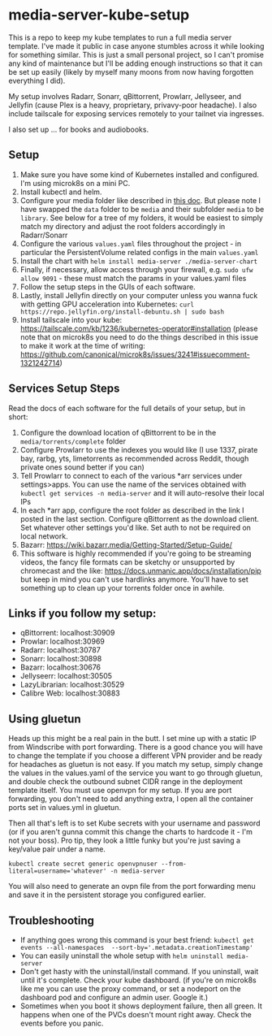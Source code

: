 # media-server-kube-setup

This is a repo to keep my kube templates to run a full media server template. I've made it public in case anyone stumbles across it while looking for something similar. This is just a small personal project, so I can't promise any kind of maintenance but I'll be adding enough instructions so that it can be set up easily (likely by myself many moons from now having forgotten everything I did).

My setup involves Radarr, Sonarr, qBittorrent, Prowlarr, Jellyseer, and Jellyfin (cause Plex is a heavy, proprietary, privavy-poor headache). I also include tailscale for exposing services remotely to your tailnet via ingresses. 

I also set up ... for books and audiobooks.

## Setup

1. Make sure you have some kind of Kubernetes installed and configured. I'm using microk8s on a mini PC.
2. Install kubectl and helm.
3. Configure your media folder like described in [this doc](https://trash-guides.info/Hardlinks/How-to-setup-for/Docker/). But please note I have swapped the `data` folder to be `media` and their subfolder `media` to be `library`. See below for a tree of my folders, it would be easiest to simply match my directory and adjust the root folders accordingly in Radarr/Sonarr
3. Configure the various `values.yaml` files throughout the project - in particular the PersistentVolume related configs in the main `values.yaml`
4. Install the chart with `helm install media-server ./media-server-chart`
5. Finally, if necessary, allow access through your firewall, e.g. `sudo ufw allow 9091` - these must match the params in your values.yaml files
6. Follow the setup steps in the GUIs of each software.
7. Lastly, install Jellyfin directly on your computer unless you wanna fuck with getting GPU acceleration into Kubernetes: `curl https://repo.jellyfin.org/install-debuntu.sh | sudo bash`
8. Install tailscale into your kube: https://tailscale.com/kb/1236/kubernetes-operator#installation (please note that on microk8s you need to do the things described in this issue to make it work at the time of writing: https://github.com/canonical/microk8s/issues/3241#issuecomment-1321242714)

## Services Setup Steps

Read the docs of each software for the full details of your setup, but in short:

1. Configure the download location of qBittorrent to be in the `media/torrents/complete` folder
2. Configure Prowlarr to use the indexes you would like (I use 1337, pirate bay, rarbg, yts, limetorrents as recommended across Reddit, though private ones sound better if you can)
3. Tell Prowlarr to connect to each of the various *arr services under settings>apps. You can use the name of the services obtained with `kubectl get services -n media-server` and it will auto-resolve their local IPs
4. In each *arr app, configure the root folder as described in the link I posted in the last section. Configure qBittorrent as the download client. Set whatever other settings you'd like. Set auth to not be required on local network.
5. Bazarr: https://wiki.bazarr.media/Getting-Started/Setup-Guide/
6. This software is highly recommended if you're going to be streaming videos, the fancy file formats can be sketchy or unsupported by chromecast and the like: https://docs.unmanic.app/docs/installation/pip but keep in mind you can't use hardlinks anymore. You'll have to set something up to clean up your torrents folder once in awhile.

## Links if you follow my setup:

- qBittorrent: localhost:30909
- Prowlar: localhost:30969
- Radarr: localhost:30787
- Sonarr: localhost:30898
- Bazarr: localhost:30676
- Jellyseerr: localhost:30505
- LazyLibrarian: localhost:30529
- Calibre Web: localhost:30883

## Using gluetun

Heads up this might be a real pain in the butt. I set mine up with a static IP from Windscribe with port forwarding. There is a good chance you will have to change the template if you choose a different VPN provider and be ready for headaches as gluetun is not easy. If you match my setup, simply change the values in the values.yaml of the service you want to go through gluetun, and double check the outbound subnet CIDR range in the deployment template itself. You must use openvpn for my setup. If you are port forwarding, you don't need to add anything extra, I open all the container ports set in values.yml in gluetun.

Then all that's left is to set Kube secrets with your username and password (or if you aren't gunna commit this change the charts to hardcode it - I'm not your boss). Pro tip, they look a little funky but you're just saving a key/value pair under a name.

`kubectl create secret generic openvpnuser --from-literal=username='whatever' -n media-server`

You will also need to generate an ovpn file from the port forwarding menu and save it in the persistent storage you configured earlier.

## Troubleshooting

- If anything goes wrong this command is your best friend: `kubectl get events --all-namespaces  --sort-by='.metadata.creationTimestamp'`
- You can easily uninstall the whole setup with `helm uninstall media-server`
- Don't get hasty with the uninstall/install command. If you uninstall, wait until it's complete. Check your kube dashboard. (if you're on microk8s like me you can use the proxy command, or set a nodeport on the dashboard pod and configure an admin user. Google it.)
- Sometimes when you boot it shows deployment failure, then all green. It happens when one of the PVCs doesn't mount right away. Check the events before you panic.